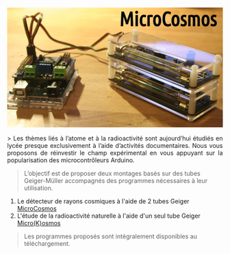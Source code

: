 ![microcosmos](/microcosmos.jpg) 

<p style="text-align:justify;"> 
> Les thèmes liés à l’atome et à la radioactivité sont aujourd’hui étudiés en lycée presque exclusivement à l’aide d’activités documentaires. Nous vous proposons de réinvestir le champ expérimental en vous appuyant sur la popularisation des microcontrôleurs Arduino.
 
> L’objectif est de proposer deux montages basés sur des tubes Geiger-Müller accompagnés des programmes nécessaires à leur utilisation.
 
1. Le détecteur de rayons cosmiques à l'aide de 2 tubes Geiger [MicroCosmos](/1microcosmos.md)
2. L'étude de la radioactivité naturelle à l'aide d'un seul tube Geiger [Micro(K)osmos](/2microkosmos.md)
 
> Les programmes proposés sont intégralement disponibles au téléchargement.
</p>

